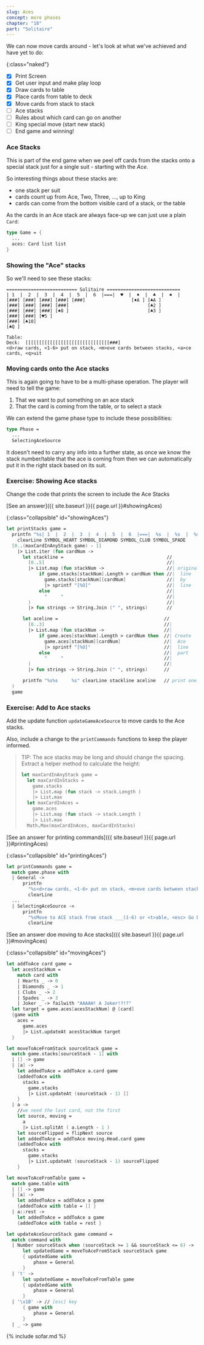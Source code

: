 ```yaml
---
slug: Aces
concept: more phases
chapter: "18"
part: "Solitaire"
---
```


We can now move cards around - let's look at what we've achieved and have yet to do:

{:class="naked"}
- [x] Print Screen
- [x] Get user input and make play loop
- [x] Draw cards to table
- [x] Place cards from table to deck
- [x] Move cards from stack to stack
- [ ] Ace stacks
- [ ] Rules about which card can go on another
- [ ] King special move (start new stack)
- [ ] End game and winning!

### Ace Stacks

This is part of the end game when we peel off cards from the stacks onto a special stack just for a single suit - starting with the _Ace_.

So interesting things about these stacks are:
- one stack per suit
- cards count up from Ace, Two, Three, ..., up to King
- cards can come from the bottom visible card of a stack, or the table

As the cards in an Ace stack are always face-up we can just use a plain `Card`:
```fsharp
type Game = {
  ...
  aces: Card list list
}
```

### Showing the "Ace" stacks
So we'll need to see these stacks:
```
========================== Solitaire ===========================
| 1  |  2  |  3  |  4  |  5  |  6  |===|  ♥  |  ♦  |  ♣  |  ♠  |
[###] [###] [###] [###] [###]                 [♦A ] [♣A ]
[###] [###] [###] [###]                             [♣2 ]
[###] [###] [###] [♠8 ]                             [♣3 ]
[###] [###] [♥5 ]                  
[###] [♣10]                        
[♣Q ]                              

Table: 
Deck:  [[[[[[[[[[[[[[[[[[[[[[[[[[[[[[[###]
<d>raw cards, <1-6> put on stack, <m>ove cards between stacks, <a>ce cards, <q>uit
```

### Moving cards onto the Ace stacks

This is again going to have to be a multi-phase operation.  The player will need to tell the game:
1. That we want to put something on an ace stack
1. That the card is coming from the table, or to select a stack

We can extend the game phase type to include these possibilities:

```fsharp
type Phase = 
  ...
  SelectingAceSource
```

It doesn't need to carry any info into a further state, as once we know the stack number/table that the ace is coming from then we can automatically put it in the right stack based on its suit.

### Exercise: Showing Ace stacks

Change the code that prints the screen to include the Ace Stacks

[See an answer]({{ site.baseurl }}{{ page.url }}#showingAces)

{:class="collapsible" id="showingAces"}
```fsharp
let printStacks game = 
  printfn "%s| 1  |  2  |  3  |  4  |  5  |  6  |===|  %s  |  %s  |  %s  |  %s  |" 
    clearLine SYMBOL_HEART SYMBOL_DIAMOND SYMBOL_CLUB SYMBOL_SPADE
  [0..(maxCardInAnyStack game) - 1]
    |> List.iter (fun cardNum ->
      let stackline =                                      //
        [0..5]                                             //|
        |> List.map (fun stackNum ->                       //| original
            if game.stacks[stackNum].Length > cardNum then //|  line
              game.stacks[stackNum][cardNum]               //|  by 
              |> sprintf "[%O]"                            //|  line
            else                                           //| 
              "     "                                      //|
        )                                                  //|
        |> fun strings -> String.Join (" ", strings)       //

      let aceline =                                       //
        [0..3]                                            //|
        |> List.map (fun stackNum ->                      //|
            if game.aces[stackNum].Length > cardNum then  //| Create
              game.aces[stackNum][cardNum]                //|  Ace
              |> sprintf "[%O]"                           //|  line
            else                                          //|  part
              "     "                                     //|
        )                                                 //|
        |> fun strings -> String.Join (" ", strings)      //  

      printfn "%s%s     %s" clearLine stackline aceline   // print one after the other
  )
  game
```



### Exercise: Add to Ace stacks

Add the update function `updateGameAceSource` to move cards to the Ace stacks. 

Also, include a change to the `printCommands` functions to keep the player informed.  

> TIP: The ace stacks may be long and should change the spacing.  Extract a helper method to calculate the height:
> ```fsharp
> let maxCardInAnyStack game = 
>   let maxCardInStacks = 
>     game.stacks 
>     |> List.map (fun stack -> stack.Length )
>     |> List.max
>   let maxCardInAces = 
>     game.aces 
>     |> List.map (fun stack -> stack.Length )
>     |> List.max
>   Math.Max(maxCardInAces, maxCardInStacks)
> ```

[See an answer for printing commands]({{ site.baseurl }}{{ page.url }}#printingAces)

{:class="collapsible" id="printingAces"}
```fsharp
let printCommands game =
  match game.phase with
  | General -> 
      printfn 
        "%s<d>raw cards, <1-6> put on stack, <m>ove cards between stacks, <a>ce cards, <q>uit" 
        clearLine  
  ...
  | SelectingAceSource ->
      printfn 
        "%sMove to ACE stack from stack ___(1-6) or <t>able, <esc> Go back, <q>uit" 
        clearLine    
```

[See an answer doe moving to Ace stacks]({{ site.baseurl }}{{ page.url }}#movingAces)

{:class="collapsible" id="movingAces"}
```fsharp
let addToAce card game =
  let acesStackNum =
    match card with 
    | Hearts _ -> 0
    | Diamonds _ -> 1
    | Clubs _ -> 2
    | Spades _ -> 3
    | Joker _ -> failwith "AAAAH! A Joker!?!?"
  let target = game.aces[acesStackNum] @ [card]
  {game with 
    aces =
      game.aces
      |> List.updateAt acesStackNum target
  }

let moveToAceFromStack sourceStack game =
  match game.stacks[sourceStack - 1] with 
  | [] -> game
  | [a] -> 
    let addedToAce = addToAce a.card game
    {addedToAce with 
      stacks = 
        game.stacks 
        |> List.updateAt (sourceStack - 1) [] 
    }
  | a ->
    //we need the last card, not the first
    let source, moving = 
      a 
      |> List.splitAt ( a.Length - 1 )
    let sourceFlipped = flipNext source
    let addedToAce = addToAce moving.Head.card game
    {addedToAce with 
      stacks = 
        game.stacks 
        |> List.updateAt (sourceStack - 1) sourceFlipped 
    }

let moveToAceFromTable game =
  match game.table with 
  | [] -> game
  | [a] -> 
    let addedToAce = addToAce a game
    {addedToAce with table = [] }
  | a::rest -> 
    let addedToAce = addToAce a game
    {addedToAce with table = rest }

let updateAceSourceStack game command =
  match command with 
  | Number sourceStack when (sourceStack >= 1 && sourceStack <= 6) -> 
      let updatedGame = moveToAceFromStack sourceStack game
      { updatedGame with 
          phase = General
      }
  | 't' ->
      let updatedGame = moveToAceFromTable game
      { updatedGame with 
          phase = General
      }
  | '\x1B' -> // [esc] key
      { game with 
          phase = General
      }    
  | _ -> game  

```

{% include sofar.md %}
